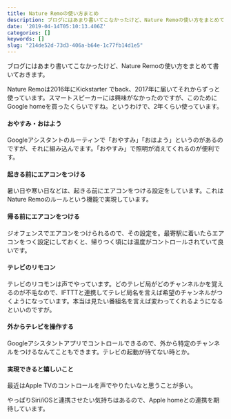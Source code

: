 ```yaml
---
title: Nature Remoの使い方まとめ
description: ブログにはあまり書いてこなかったけど、Nature Remoの使い方をまとめて書いておきます。
date: '2019-04-14T05:10:13.406Z'
categories: []
keywords: []
slug: "214de52d-73d3-406a-b64e-1c77fb14d1e5"
---
```

ブログにはあまり書いてこなかったけど、Nature Remoの使い方をまとめて書いておきます。

Nature Remoは2016年にKickstarter でback、2017年に届いてそれからずっと使っています。スマートスピーカーには興味がなかったのですが、このためにGoogle homeを買ったくらいですね。というわけで、2年くらい使っています。

#### おやすみ・おはよう

Googleアシスタントのルーティンで「おやすみ」「おはよう」というのがあるのですが、それに組み込んでます。「おやすみ」で照明が消えてくれるのが便利です。

#### 起きる前にエアコンをつける

暑い日や寒い日などは、起きる前にエアコンをつける設定をしています。これはNature Remoのルールという機能で実現しています。

#### 帰る前にエアコンをつける

ジオフェンスでエアコンをつけられるので、その設定を。最寄駅に着いたらエアコンをつく設定にしておくと、帰りつく頃には温度がコントロールされていて良いです。

#### テレビのリモコン

テレビのリコモンは声でやっています。どのテレビ局がどのチャンネルかを覚えるのが不毛なので、IFTTTと連携してテレビ局名を言えば希望のチャンネルがつくようになっています。本当は見たい番組名を言えば変わってくれるようになるといいのですが。

#### 外からテレビを操作する

Googleアシスタントアプリでコントロールできるので、外から特定のチャンネルをつけるなんてこともできます。テレビの起動が待てない時とか。

#### 実現できると嬉しいこと

最近はApple TVのコントロールを声でやりたいなと思うことが多い。

やっぱりSiri/iOSと連携させたい気持ちはあるので、Apple homeとの連携を期待しています。